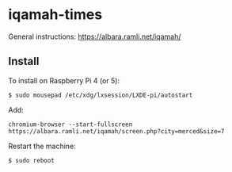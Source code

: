 # iqamah-times

General instructions: https://albara.ramli.net/iqamah/

## Install
To install on Raspberry Pi 4 (or 5):

```
$ sudo mousepad /etc/xdg/lxsession/LXDE-pi/autostart
```

Add:
```
chromium-browser --start-fullscreen https://albara.ramli.net/iqamah/screen.php?city=merced&size=7
```

Restart the machine:
```
$ sudo reboot
```
